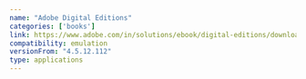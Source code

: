 ```yaml
---
name: "Adobe Digital Editions"
categories: ['books']
link: https://www.adobe.com/in/solutions/ebook/digital-editions/download.html
compatibility: emulation
versionFrom: "4.5.12.112"
type: applications
---
```



